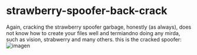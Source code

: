 # strawberry-spoofer-back-crack
Again, cracking the strawberry spoofer garbage, honestly (as always), does not know how to create your files well and termiandno doing any mirda, such as vision, strabwerry and many others.
this is the cracked spoofer: ![imagen](https://user-images.githubusercontent.com/95001569/168955427-7cf782b5-090b-4036-adcd-d94c81344f75.png)
